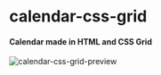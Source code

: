 # calendar-css-grid
#### Calendar made in HTML and CSS Grid
![calendar-css-grid-preview](https://user-images.githubusercontent.com/96270314/147395452-4021feba-43c9-4a63-9c58-ce07928c9734.PNG)
